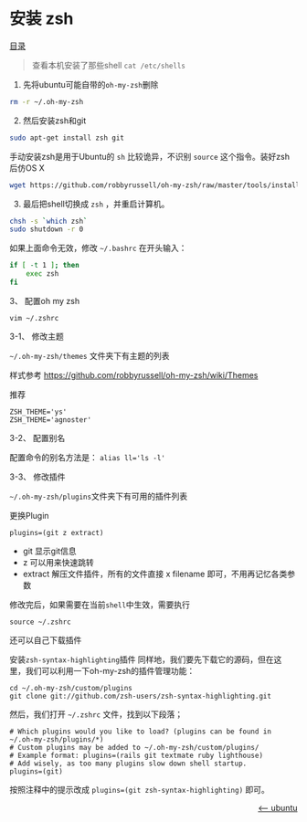 # 安装 zsh

<a href="README.md">目录</a>

> 查看本机安装了那些shell `cat /etc/shells `

1. 先将ubuntu可能自带的`oh-my-zsh`删除

```bash
rm -r ~/.oh-my-zsh
```

2. 然后安装zsh和git

```bash
sudo apt-get install zsh git
```

手动安装zsh是用于Ubuntu的 `sh` 比较诡异，不识别 `source` 这个指令。装好zsh后仿OS X

```bash
wget https://github.com/robbyrussell/oh-my-zsh/raw/master/tools/install.sh -O - | zsh
```

3. 最后把shell切换成 `zsh` ，并重启计算机。

```bash
chsh -s `which zsh`
sudo shutdown -r 0
```

如果上面命令无效，修改 `~/.bashrc` 在开头输入：

```bash
if [ -t 1 ]; then
    exec zsh
fi
```

3、 配置oh my zsh

	vim ~/.zshrc

3-1、 修改主题

`~/.oh-my-zsh/themes` 文件夹下有主题的列表

样式参考 https://github.com/robbyrussell/oh-my-zsh/wiki/Themes

推荐

	ZSH_THEME='ys'
	ZSH_THEME='agnoster'

3-2、 配置别名

配置命令的别名方法是： `alias ll='ls -l'`

3-3、 修改插件

`~/.oh-my-zsh/plugins`文件夹下有可用的插件列表

更换Plugin

	plugins=(git z extract)

- git 显示git信息
- z 可以用来快速跳转
- extract 解压文件插件，所有的文件直接 x filename 即可，不用再记忆各类参数

修改完后，如果需要在当前`shell`中生效，需要执行

	source ~/.zshrc

还可以自己下载插件

安装`zsh-syntax-highlighting`插件
同样地，我们要先下载它的源码，但在这里，我们可以利用一下oh-my-zsh的插件管理功能：

    cd ~/.oh-my-zsh/custom/plugins
    git clone git://github.com/zsh-users/zsh-syntax-highlighting.git

然后，我们打开 `~/.zshrc` 文件，找到以下段落；

    # Which plugins would you like to load? (plugins can be found in ~/.oh-my-zsh/plugins/*)
    # Custom plugins may be added to ~/.oh-my-zsh/custom/plugins/
    # Example format: plugins=(rails git textmate ruby lighthouse)
    # Add wisely, as too many plugins slow down shell startup.
    plugins=(git)

按照注释中的提示改成 `plugins=(git zsh-syntax-highlighting)` 即可。


<a href="change-ubuntu-sources.md" style="float: right;"><—— ubuntu </a>